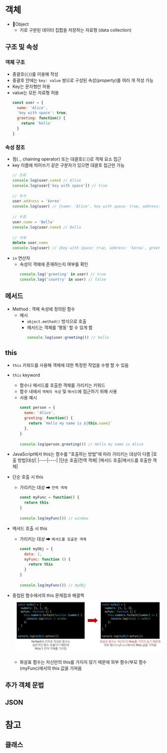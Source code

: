 # 객체
- 📌Object
  - 키로 구분된 데이터 집합을 저장하는 자료형 (data collection)

## 구조 및 속성
### 객체 구조
- 중괄호(`{}`)를 이용해 작성
- 중괄호 안에는 `key: value` 쌍으로 구성된 속성(property)를 여러 개 작성 가능
- Key는 문자형만 허용
- value는 모든 자료형 허용
  ```javascript
  const user = {
    name: 'Alice',
    'key with space': true,
    greeting: function() {
      return 'hello'
    }
  }
  ``` 
### 속성 참조
- 점(`.`, chaining operator) 또는 대괄호(`[]`)로 객체 요소 접근
- key 이름에 띄어쓰기 같은 구분자가 있으면 대괄호 접근만 가능
  ```javascript
  // 조회
  console.log(user.name) // Alice
  console.log(user['key with space']) // true

  // 추가
  user.address = 'korea'
  console.log(user) // {name: 'Alice', key with space: true, address: 'korea', greeting: f}

  // 수정
  user.name = 'Bella'
  console.log(user.name) // Bella

  // 삭제
  delete user.name
  console.log(user) // {key with space: true, address: 'korea', greeting: }
  ``` 
- `in` 연산자
  - 속성이 객체에 존재하는지 여부를 확인
    ```javascript
    console.log('greeting' in user) // true
    console.log('country' in user) // false

## 메서드
- Method : 객체 속성에 정의된 함수
  - 예시
    - `object.method()` 방식으로 호출
    - 메서드는 객체를 '행동' 할 수 있게 함
      ```javascript
      console.log(user.greeting()) // hello
      ```

## this
- `this` 키워드를 사용해 객체에 대한 특정한 작업을 수행 할 수 있음
- `this` keyword
  - 함수나 메서드를 호출한 객체를 가리키는 키워드
  - 함수 내에서 `객체의 속성` 및 `메서드`에 접근하기 위해 사용
  - 사용 예시
    ```javascript
    const person = {
      name: 'Alice',
      greeting: function() {
        return `Hello my name is ${this.name}`
      },
    }

    console.log(person.greeting()) // Hello my name is Alice
    ``` 
- JavaScript에서 this는 함수를 "호출하는 방법"에 따라 가리키는 대상이 다름
  |호출 방법|대상|
  |----|----|
  |단순 호출|전역 객체|
  |메서드 호출|메서드를 호출한 객체|

- 단순 호출 시 this
  - 가리키는 대상 ➡ `전역 객체`
    ```javascript
    const myFunc = function() {
      return this
    }
    
    console.log(myFunc()) // window
    ``` 
- 메서드 호출 시 this
  - 가리키는 대상 ➡ `메서드를 호출한 객체`
    ```javascript
    const myObj = {
      data: 1,
      myFunc: function () {
        return this
      }
    }
    
    console.log(myFunc()) // myObj
    ``` 
- 중첩된 함수에서의 this 문제점과 해결책  
  <img src='images\this-problem.png' width=800 style='margin:8px'>  
  - 화살표 함수는 자신만의 this를 가지지 않기 때문에 외부 함수/부모 함수(myFunc)에서의 this 값을 가져옴

## 추가 객체 문법

## JSON

# 참고
## 클래스